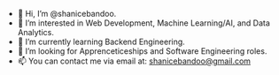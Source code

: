- 👋 Hi, I’m @shanicebandoo.
- 👀 I’m interested in Web Development, Machine Learning/AI, and Data Analytics.
- 🌱 I’m currently learning Backend Engineering.
- 💞️ I’m looking for Apprenceticeships and Software Engineering roles.
- 📫 You can contact me via email at: shanicebandoo@gmail.com

<!---
shanicebandoo/shanicebandoo is a ✨ special ✨ repository because its `README.md` (this file) appears on your GitHub profile.
You can click the Preview link to take a look at your changes.
--->
